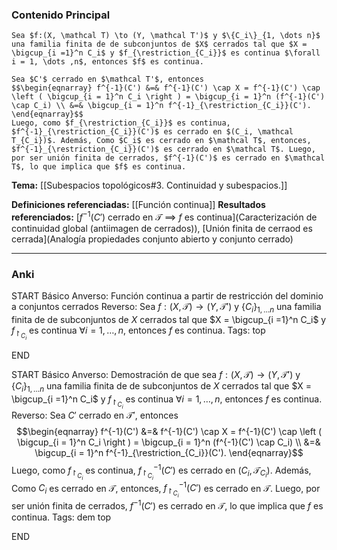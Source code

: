 ### Contenido Principal

```ad-proposition
Sea $f:(X, \mathcal T) \to (Y, \mathcal T')$ y $\{C_i\}_{1, \dots n}$ una familia finita de de subconjuntos de $X$ cerrados tal que $X = \bigcup_{i =1}^n C_i$ y $f_{\restriction_{C_i}}$ es continua $\forall i = 1, \dots ,n$, entonces $f$ es continua. 
```

```ad-proof
Sea $C'$ cerrado en $\mathcal T'$, entonces
$$\begin{eqnarray} f^{-1}(C') &=& f^{-1}(C') \cap X = f^{-1}(C') \cap \left ( \bigcup_{i = 1}^n C_i \right ) = \bigcup_{i = 1}^n (f^{-1}(C') \cap C_i) \\ &=& \bigcup_{i = 1}^n f^{-1}_{\restriction_{C_i}}(C').
\end{eqnarray}$$
Luego, como $f_{\restriction_{C_i}}$ es continua, $f^{-1}_{\restriction_{C_i}}(C')$ es cerrado en $(C_i, \mathcal T_{C_i})$. Además, Como $C_i$ es cerrado en $\mathcal T$, entonces, $f^{-1}_{\restriction_{C_i}}(C')$ es cerrado en $\mathcal T$. Luego, por ser unión finita de cerrados, $f^{-1}(C')$ es cerrado en $\mathcal T$, lo que implica que $f$ es continua.
```

**Tema:** [[Subespacios topológicos#3. Continuidad y subespacios.]]

**Definiciones referenciadas:** [[Función continua]]
**Resultados referenciados:** [$f^{-1}(C')$ cerrado en $\mathcal T$ $\implies$ $f$ es continua](Caracterización de continuidad global (antiimagen de cerrados)), [Unión finita de cerraod es cerrada](Analogía propiedades conjunto abierto y conjunto cerrado)

---
### Anki

START
Básico
Anverso: Función continua a partir de restricción del dominio a conjuntos cerrados
Reverso: Sea $f:(X, \mathcal T) \to (Y, \mathcal T')$ y $\{C_i\}_{1, \dots n}$ una familia finita de de subconjuntos de $X$ cerrados tal que $X = \bigcup_{i =1}^n C_i$ y $f_{\restriction_{C_i}}$ es continua $\forall i = 1, \dots ,n$, entonces $f$ es continua.
Tags: top
<!--ID: 1732364239611-->
END

START
Básico
Anverso: Demostración de que sea $f:(X, \mathcal T) \to (Y, \mathcal T')$ y $\{C_i\}_{1, \dots n}$ una familia finita de de subconjuntos de $X$ cerrados tal que $X = \bigcup_{i =1}^n C_i$ y $f_{\restriction_{C_i}}$ es continua $\forall i = 1, \dots ,n$, entonces $f$ es continua.
Reverso: Sea $C'$ cerrado en $\mathcal T'$, entonces
$$\begin{eqnarray} f^{-1}(C') &=& f^{-1}(C') \cap X = f^{-1}(C') \cap \left ( \bigcup_{i = 1}^n C_i \right ) = \bigcup_{i = 1}^n (f^{-1}(C') \cap C_i) \\ &=& \bigcup_{i = 1}^n f^{-1}_{\restriction_{C_i}}(C').
\end{eqnarray}$$
Luego, como $f_{\restriction_{C_i}}$ es continua, $f^{-1}_{\restriction_{C_i}}(C')$ es cerrado en $(C_i, \mathcal T_{C_i})$. Además, Como $C_i$ es cerrado en $\mathcal T$, entonces, $f^{-1}_{\restriction_{C_i}}(C')$ es cerrado en $\mathcal T$. Luego, por ser unión finita de cerrados, $f^{-1}(C')$ es cerrado en $\mathcal T$, lo que implica que $f$ es continua.
Tags: dem top
<!--ID: 1732364239613-->
END
